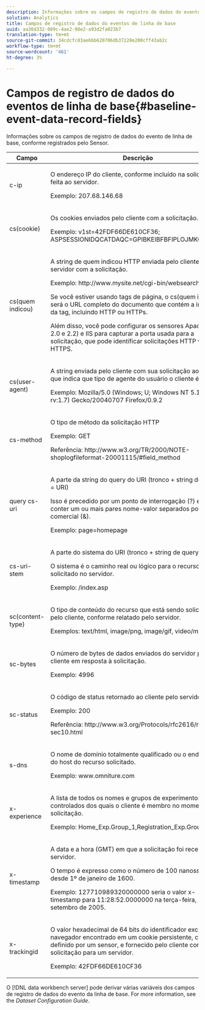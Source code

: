```yaml
---
description: Informações sobre os campos de registro de dados do evento de linha de base, conforme registrados pelo Sensor.
solution: Analytics
title: Campos de registro de dados do eventos de linha de base
uuid: aa36d332-089c-4ae2-98e2-a93d2fa023b7
translation-type: tm+mt
source-git-commit: 34cdcfc83ae6bb620706db37228e200cff43ab2c
workflow-type: tm+mt
source-wordcount: '461'
ht-degree: 3%

---
```



# Campos de registro de dados do eventos de linha de base{#baseline-event-data-record-fields}

Informações sobre os campos de registro de dados do evento de linha de base, conforme registrados pelo Sensor.

<table id="table_E29606BB010E4DB48C463979B7BEC769"> 
 <thead> 
  <tr> 
   <th colname="col1" class="entry"> Campo </th> 
   <th colname="col2" class="entry"> Descrição </th> 
  </tr> 
 </thead>
 <tbody> 
  <tr> 
   <td colname="col1"> c-ip </td> 
   <td colname="col2"> <p>O endereço IP do cliente, conforme incluído na solicitação feita ao servidor. </p> <p>Exemplo: 207.68.146.68 </p> </td> 
  </tr> 
  <tr> 
   <td colname="col1"> cs(cookie) </td> 
   <td colname="col2"> <p>Os cookies enviados pelo cliente com a solicitação. </p> <p>Exemplo: v1st=42FDF66DE610CF36; ASPSESSIONIDQCATDAQC=GPIBKEIBFBFIPLOJMKCAAEPM; </p> </td> 
  </tr> 
  <tr> 
   <td colname="col1"> cs(quem indicou) </td> 
   <td colname="col2"> <p>A string de quem indicou HTTP enviada pelo cliente para o servidor com a solicitação. </p> <p>Exemplo: http://www.mysite.net/cgi-bin/websearch?qry </p> <p>Se você estiver usando tags de página, o cs(quem indicou) será o URL completo do documento que contém a imagem da tag, incluindo HTTP ou HTTPs. </p> <p>Além disso, você pode configurar os sensores Apache (1.3, 2.0 e 2.2) e IIS para capturar a porta usada para a solicitação, que pode identificar solicitações HTTP vs. HTTPS. </p> </td> 
  </tr> 
  <tr> 
   <td colname="col1"> cs(user-agent) </td> 
   <td colname="col2"> <p>A string enviada pelo cliente com sua solicitação ao servidor que indica que tipo de agente do usuário o cliente é. </p> <p>Exemplo: Mozilla/5.0 (Windows; U; Windows NT 5.1; en-US; rv:1.7) Gecko/20040707 Firefox/0.9.2 </p> </td> 
  </tr> 
  <tr> 
   <td colname="col1"> cs-method </td> 
   <td colname="col2"> <p>O tipo de método da solicitação HTTP </p> <p>Exemplo: GET </p> <p>Referência: http://www.w3.org/TR/2000/NOTE-shoplogfileformat-20001115/#field_method </p> </td> 
  </tr> 
  <tr> 
   <td colname="col1"> query cs-uri </td> 
   <td colname="col2"> <p>A parte da string do query do URI (tronco + string do query = URI) </p> <p>Isso é precedido por um ponto de interrogação (?) e pode conter um ou mais pares nome-valor separados por E comercial (&amp;). </p> <p>Exemplo: page=homepage </p> </td> 
  </tr> 
  <tr> 
   <td colname="col1"> cs-uri-stem </td> 
   <td colname="col2"> <p>A parte do sistema do URI (tronco + string de query = URI) </p> <p>O sistema é o caminho real ou lógico para o recurso solicitado no servidor. </p> <p>Exemplo: /index.asp </p> </td> 
  </tr> 
  <tr> 
   <td colname="col1"> sc(content-type) </td> 
   <td colname="col2"> <p>O tipo de conteúdo do recurso que está sendo solicitado pelo cliente, conforme relatado pelo servidor. </p> <p>Exemplos: text/html, image/png, image/gif, video/mpeg </p> </td> 
  </tr> 
  <tr> 
   <td colname="col1"> sc-bytes </td> 
   <td colname="col2"> <p>O número de bytes de dados enviados do servidor para o cliente em resposta à solicitação. </p> <p>Exemplo: 4996 </p> </td> 
  </tr> 
  <tr> 
   <td colname="col1"> sc-status </td> 
   <td colname="col2"> <p>O código de status retornado ao cliente pelo servidor. </p> <p>Exemplo: 200 </p> <p>Referência: http://www.w3.org/Protocols/rfc2616/rfc2616-sec10.html </p> </td> 
  </tr> 
  <tr> 
   <td colname="col1"> s-dns </td> 
   <td colname="col2"> <p>O nome de domínio totalmente qualificado ou o endereço IP do host do recurso solicitado. </p> <p>Exemplo: www.omniture.com </p> </td> 
  </tr> 
  <tr> 
   <td colname="col1"> x-experience </td> 
   <td colname="col2"> <p>A lista de todos os nomes e grupos de experimentos controlados dos quais o cliente é membro no momento da solicitação. </p> <p>Exemplo: Home_Exp.Group_1,Registration_Exp.Group_2 </p> </td> 
  </tr> 
  <tr> 
   <td colname="col1"> x-timestamp </td> 
   <td colname="col2"> <p>A data e a hora (GMT) em que a solicitação foi recebida pelo servidor. </p> <p>O tempo é expresso como o número de 100 nanossegundos desde 1º de janeiro de 1600. </p> <p>Exemplo: 127710989320000000 seria o valor x-timestamp para 11:28:52.0000000 na terça-feira, 13 de setembro de 2005. </p> </td> 
  </tr> 
  <tr> 
   <td colname="col1"> x-trackingid </td> 
   <td colname="col2"> <p>O valor hexadecimal de 64 bits do identificador exclusivo do navegador encontrado em um cookie persistente, conforme definido por um <span class="wintitle"> sensor, </span> e fornecido pelo cliente com uma solicitação para um servidor. </p> <p>Exemplo: 42FDF66DE610CF36 </p> </td> 
  </tr> 
 </tbody> 
</table>

O [!DNL data workbench server] pode derivar várias variáveis dos campos de registro de dados do evento da linha de base. For more information, see the *Dataset Configuration Guide*.
